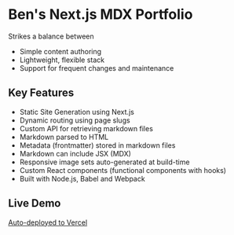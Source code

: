 # Ben's Next.js MDX Portfolio

Strikes a balance between 
- Simple content authoring
- Lightweight, flexible stack
- Support for frequent changes and maintenance

## Key Features

- Static Site Generation using Next.js
- Dynamic routing using page slugs
- Custom API for retrieving markdown files
- Markdown parsed to HTML
- Metadata (frontmatter) stored in markdown files
- Markdown can include JSX (MDX)
- Responsive image sets auto-generated at build-time
- Custom React components (functional components with hooks)
- Built with Node.js, Babel and Webpack

## Live Demo

[Auto-deployed to Vercel](https://vercel.com/bensbits91/next-mdx-portfolio)